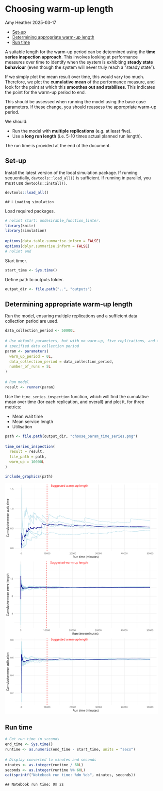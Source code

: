 Choosing warm-up length
================
Amy Heather
2025-03-17

- [Set-up](#set-up)
- [Determining appropriate warm-up
  length](#determining-appropriate-warm-up-length)
- [Run time](#run-time)

A suitable length for the warm-up period can be determined using the
**time series inspection approach**. This involves looking at
performance measures over time to identify when the system is exhibiting
**steady state behaviour** (even though the system will never truly
reach a “steady state”).

If we simply plot the mean result over time, this would vary too much.
Therefore, we plot the **cumulative mean** of the performance measure,
and look for the point at which this **smoothes out and stabilises**.
This indicates the point for the warm-up period to end.

This should be assessed when running the model using the base case
parameters. If these change, you should reassess the appropriate warm-up
period.

We should:

- Run the model with **multiple replications** (e.g. at least five).
- Use a **long run length** (i.e. 5-10 times actual planned run length).

The run time is provided at the end of the document.

## Set-up

Install the latest version of the local simulation package. If running
sequentially, `devtools::load_all()` is sufficient. If running in
parallel, you must use `devtools::install()`.

``` r
devtools::load_all()
```

    ## ℹ Loading simulation

Load required packages.

``` r
# nolint start: undesirable_function_linter.
library(knitr)
library(simulation)

options(data.table.summarise.inform = FALSE)
options(dplyr.summarise.inform = FALSE)
# nolint end
```

Start timer.

``` r
start_time <- Sys.time()
```

Define path to outputs folder.

``` r
output_dir <- file.path("..", "outputs")
```

## Determining appropriate warm-up length

Run the model, ensuring multiple replications and a sufficient data
collection period are used.

``` r
data_collection_period <- 50000L

# Use default parameters, but with no warm-up, five replications, and the
# specified data collection period
param <- parameters(
  warm_up_period = 0L,
  data_collection_period = data_collection_period,
  number_of_runs = 5L
)

# Run model
result <- runner(param)
```

Use the `time_series_inspection` function, which will find the
cumulative mean over time (for each replication, and overall) and plot
it, for three metrics:

- Mean wait time
- Mean service length
- Utilisation

``` r
path <- file.path(output_dir, "choose_param_time_series.png")

time_series_inspection(
  result = result,
  file_path = path,
  warm_up = 10000L
)
```

``` r
include_graphics(path)
```

![](../outputs/choose_param_time_series.png)<!-- -->

## Run time

``` r
# Get run time in seconds
end_time <- Sys.time()
runtime <- as.numeric(end_time - start_time, units = "secs")

# Display converted to minutes and seconds
minutes <- as.integer(runtime / 60L)
seconds <- as.integer(runtime %% 60L)
cat(sprintf("Notebook run time: %dm %ds", minutes, seconds))
```

    ## Notebook run time: 0m 2s
